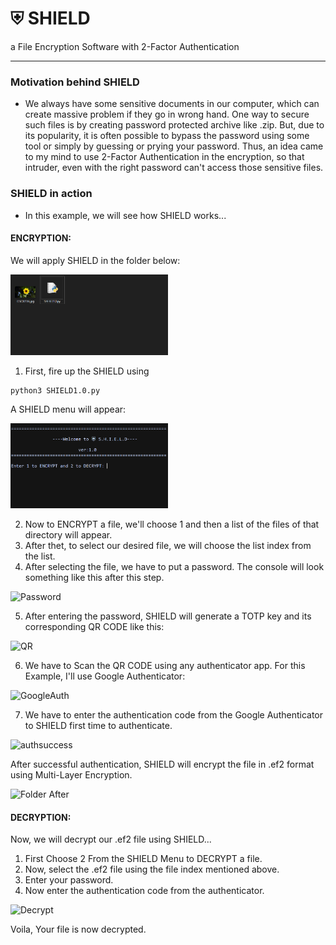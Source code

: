 # ⛨ SHIELD
 a File Encryption Software with 2-Factor Authentication

---
### Motivation behind SHIELD
- We always have some sensitive documents in our computer, which can create massive problem if they go in wrong hand. One way to secure such files is by creating password protected archive like .zip. But, due to its popularity, it is often possible to bypass the password using some tool or simply by guessing or prying your password. Thus, an idea came to my mind to use 2-Factor Authentication in the encryption, so that intruder, even with the right password can't access those sensitive files.

### SHIELD in action
- In this example, we will see how SHIELD works...

#### ENCRYPTION:

  We will apply SHIELD in the folder below:
  
<img src="./Demo/Folder.PNG?raw=true" alt="folder before" width="50%">

1. First, fire up the SHIELD using 
```
python3 SHIELD1.0.py
```
A SHIELD menu will appear:

<img src="./Demo/S1.PNG?raw=true" alt="Menu" width="50%">

2. Now to ENCRYPT a file, we'll choose 1 and then a list of the files of that directory will appear.
3. After thet, to select our desired file, we will choose the list index from the list. 
4. After selecting the file, we have to put a password. The console will look something like this after this step.

<img src="https://user-images.githubusercontent.com/33586885/126453415-18a1c026-ec9d-4a28-8068-e60df3878450.png" alt="Password" width="50%">


5. After entering the password, SHIELD will generate a TOTP key and its corresponding QR CODE like this:

<img src="https://user-images.githubusercontent.com/33586885/126454632-364f29f1-ed8a-411b-a67f-92f607b30a55.png" alt="QR" width="40%">

6. We have to Scan the QR CODE using any authenticator app. For this Example, I'll use Google Authenticator:

<img src="https://user-images.githubusercontent.com/33586885/126455895-1ee2ecef-6126-4191-be80-88e378b067ab.png" alt="GoogleAuth" width="40%">

7. We have to enter the authentication code from the Google Authenticator to SHIELD first time to authenticate.

![authsuccess](https://user-images.githubusercontent.com/33586885/126456354-48b67f2a-0cbc-4d1d-9eb2-01f3eb08264d.png)

After successful authentication, SHIELD will encrypt the file in .ef2 format using Multi-Layer Encryption.

![Folder After](https://user-images.githubusercontent.com/33586885/126456821-d0a78413-cab3-4726-b384-31aac7a0b696.png)


#### DECRYPTION:

Now, we will decrypt our .ef2 file using SHIELD...

1. First Choose 2 From the SHIELD Menu to DECRYPT a file.
2. Now, select the .ef2 file using the file index mentioned above.
3. Enter your password.
4. Now enter the authentication code from the authenticator.

![Decrypt](https://user-images.githubusercontent.com/33586885/126458333-2825d6fd-c995-4267-93a0-43d7e2db7cec.png)

Voila, Your file is now decrypted.



